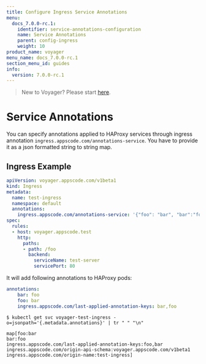 ```yaml
---
title: Configure Ingress Service Annotations
menu:
  docs_7.0.0-rc.1:
    identifier: service-annotations-configuration
    name: Service Annotations
    parent: config-ingress
    weight: 10
product_name: voyager
menu_name: docs_7.0.0-rc.1
section_menu_id: guides
info:
  version: 7.0.0-rc.1
---
```


> New to Voyager? Please start [here](/docs/7.0.0-rc.1/concepts/overview).

# Service Annotations

You can specify annotations applied to HAProxy services through ingress annotation `ingress.appscode.com/annotations-service`. You have to provide it as a json formatted string to string map.

## Ingress Example

```yaml
apiVersion: voyager.appscode.com/v1beta1
kind: Ingress
metadata:
  name: test-ingress
  namespace: default
  annotations:
    ingress.appscode.com/annotations-service: '{"foo": "bar", "bar":"foo"}'
spec:
  rules:
  - host: voyager.appscode.test
    http:
      paths:
      - path: /foo
        backend:
          serviceName: test-server
          servicePort: 80
```

It will add following annotations to HAProxy pods:

```yaml
annotations:
    bar: foo
    foo: bar
    ingress.appscode.com/last-applied-annotation-keys: bar,foo
```

```console
$ kubectl get svc voyager-test-ingress -o=jsonpath='{.metadata.annotations}' | tr " " "\n"

map[foo:bar
bar:foo
ingress.appscode.com/last-applied-annotation-keys:foo,bar
ingress.appscode.com/origin-api-schema:voyager.appscode.com/v1beta1
ingress.appscode.com/origin-name:test-ingress]
```